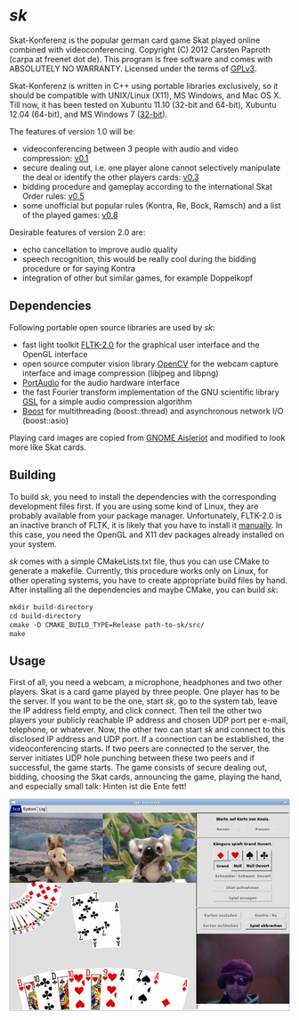 # *sk*

Skat-Konferenz is the popular german card game Skat played online combined with videoconferencing. Copyright (C) 2012 Carsten Paproth (carpa at freenet dot de).
This program is free software and comes with ABSOLUTELY NO WARRANTY. Licensed under the terms of [GPLv3](http://www.gnu.org/licenses/).

Skat-Konferenz is written in C++ using portable libraries exclusively, so it should be compatible with UNIX/Linux (X11), MS Windows, and Mac OS X. Till now,
it has been tested on Xubuntu 11.10 (32-bit and 64-bit), Xubuntu 12.04 (64-bit), and MS Windows 7 ([32-bit](https://github.com/cpaproth/sk/downloads)).

The features of version 1.0 will be:
* videoconferencing between 3 people with audio and video compression: [v0.1](https://github.com/cpaproth/sk/tags)
* secure dealing out, i.e. one player alone cannot selectively manipulate the deal or identify the other players cards: [v0.3](https://github.com/cpaproth/sk/tags)
* bidding procedure and gameplay according to the international Skat Order rules: [v0.5](https://github.com/cpaproth/sk/tags)
* some unofficial but popular rules (Kontra, Re, Bock, Ramsch) and a list of the played games: [v0.8](https://github.com/cpaproth/sk/tags)

Desirable features of version 2.0 are:
* echo cancellation to improve audio quality
* speech recognition, this would be really cool during the bidding procedure or for saying Kontra
* integration of other but similar games, for example Doppelkopf


## Dependencies

Following portable open source libraries are used by *sk*:
* fast light toolkit [FLTK-2.0](http://www.fltk.org) for the graphical user interface and the OpenGL interface
* open source computer vision library [OpenCV](http://www.opencv.org) for the webcam capture interface and image compression (libjpeg and libpng)
* [PortAudio](http://www.portaudio.com) for the audio hardware interface
* the fast Fourier transform implementation of the GNU scientific library [GSL](http://www.gnu.org/software/gsl/) for a simple audio compression algorithm
* [Boost](http://www.boost.org) for multithreading (boost::thread) and asynchronous network I/O (boost::asio)

Playing card images are copied from [GNOME Aisleriot](https://live.gnome.org/Aisleriot) and modified to look more like Skat cards.


## Building

To build *sk*, you need to install the dependencies with the corresponding development files first. If you are using some kind of Linux, they are probably available from
your package manager. Unfortunately, FLTK-2.0 is an inactive branch of FLTK, it is likely that you have to install it [manually](https://github.com/cpaproth/sk/downloads).
In this case, you need the OpenGL and X11 dev packages already installed on your system.

*sk* comes with a simple CMakeLists.txt file, thus you can use CMake to generate a makefile. Currently, this procedure works only on Linux,
for other operating systems, you have to create appropriate build files by hand. After installing all the dependencies and maybe CMake, you can build *sk*:

    mkdir build-directory
    cd build-directory
    cmake -D CMAKE_BUILD_TYPE=Release path-to-sk/src/
    make


## Usage

First of all, you need a webcam, a microphone, headphones and two other players.
Skat is a card game played by three people. One player has to be the server. If you want to be the one, start *sk*, go to the system tab, leave the IP address field empty,
and click connect. Then tell the other two players your publicly reachable IP address and chosen UDP port per e-mail, telephone, or whatever.
Now, the other two can start *sk* and connect to this disclosed IP address and UDP port. If a connection can be established, the videoconferencing starts.
If two peers are connected to the server, the server initiates UDP hole punching between these two peers and if successful, the game starts.
The game consists of secure dealing out, bidding, choosing the Skat cards, announcing the game, playing the hand, and especially small talk: Hinten ist die Ente fett!

![screenshot](https://github.com/cpaproth/sk/raw/master/images/screenshot.jpg)
